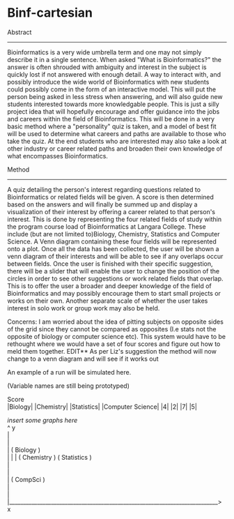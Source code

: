 # Binf-cartesian

Abstract
____________________________________

Bioinformatics is a very wide umbrella term and one may not simply describe it in a single sentence. When asked "What is Bioinformatics?" the answer is often shrouded with ambiguity and interest in the subject is quickly lost if not answered with enough detail. A way to interact with, and possibly introduce the wide world of Bioinformatics with new students could possibly come in the form of an interactive model. This will put the person being asked in less stress when answering, and will also guide new students interested towards  more knowledgable people. This is just a silly project idea that will hopefully encourage and offer guidance into the jobs and careers within the field of Bioinformatics. This will be done in a very basic method where a "personality" quiz is taken, and a model of best fit will be used to determine what careers and paths are available to those who take the quiz. At the end students who are interested may also take a look at other industry or career related paths and broaden their own knowledge of what encompasses Bioinformatics.


Method
____________________________________

A quiz detailing the person's interest regarding questions related to Bioinformatics or related fields will be given. A score is then determined based on the answers and will finally be summed up and display a visualization of their interest by offering a career related to that person's interest. This is done by representing the four related fields of study within the program course load of Bioinformatics at Langara College. These include (but are not limited to)Biology, Chemistry, Statistics and Computer Science. A Venn diagram containing these four fields will be represented onto a plot. Once all the data has been collected, the user will be shown a venn diagram of their interests and will be able to see if any overlaps occur between fields.
Once the user is finished with their specific suggestion, there will be a slider that will enable the user to change the position of the circles in order to see other suggestions or work related fields that overlap. This is to offer the user a broader and deeper knowledge of the field of Bioinformatics and may possibly encourage them to start small projects or works on their own. Another separate scale of whether the user takes interest in solo work or group work may also be held.

Concerns:
I am worried about the idea of pitting subjects on opposite sides of the grid since they cannot be compared as opposites (I.e stats not the opposite of biology or computer science etc). This system would have to be rethought where we would have a set of four scores and figure out how to meld them together.
EDIT** As per Liz's suggestion the method will now change to a venn diagram and will see if it works out

An example of a run will be simulated here.       


(Variable names are still being prototyped)       


Score                       
|Biology| |Chemistry| |Statistics| |Computer Science|
|4| |2| |7| |5| 


*insert some graphs here*         
^ y             
|                               
|                     
|                        (    Biology    )            
|
|
|    (  Chemistry  )                        (       Statistics       )        
|             
|             
|                        (     CompSci     )                  
|             
|         
|___________________________________________________________________________> x     





